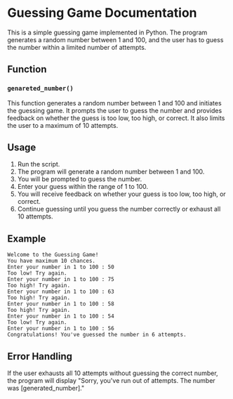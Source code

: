 # Guessing Game Documentation

This is a simple guessing game implemented in Python. The program generates a random number between 1 and 100, and the user has to guess the number within a limited number of attempts.

## Function

### `genareted_number()`

This function generates a random number between 1 and 100 and initiates the guessing game. It prompts the user to guess the number and provides feedback on whether the guess is too low, too high, or correct. It also limits the user to a maximum of 10 attempts.

## Usage

1. Run the script.
2. The program will generate a random number between 1 and 100.
3. You will be prompted to guess the number.
4. Enter your guess within the range of 1 to 100.
5. You will receive feedback on whether your guess is too low, too high, or correct.
6. Continue guessing until you guess the number correctly or exhaust all 10 attempts.

## Example

```
Welcome to the Guessing Game!
You have maximum 10 chances.
Enter your number in 1 to 100 : 50
Too low! Try again.
Enter your number in 1 to 100 : 75
Too high! Try again.
Enter your number in 1 to 100 : 63
Too high! Try again.
Enter your number in 1 to 100 : 58
Too high! Try again.
Enter your number in 1 to 100 : 54
Too low! Try again.
Enter your number in 1 to 100 : 56
Congratulations! You've guessed the number in 6 attempts.
```

## Error Handling

If the user exhausts all 10 attempts without guessing the correct number, the program will display "Sorry, you've run out of attempts. The number was [generated_number]." 